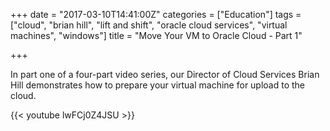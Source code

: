 +++
date = "2017-03-10T14:41:00Z"
categories = ["Education"]
tags = ["cloud", "brian hill", "lift and shift", "oracle cloud services", "virtual machines", "windows"]
title = "Move Your VM to Oracle Cloud - Part 1"

+++

In part one of a four-part video series, our Director of Cloud Services Brian Hill demonstrates how to prepare your virtual machine for upload to the cloud.
 
{{< youtube lwFCj0Z4JSU >}}